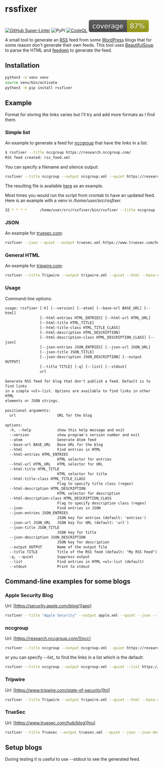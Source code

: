 # rssfixer

[![GitHub Super-Linter](https://github.com/reuteras/rssfixer/actions/workflows/linter.yml/badge.svg)](https://github.com/marketplace/actions/super-linter)
![PyPI](https://img.shields.io/pypi/v/rssfixer?color=green)
[![CodeQL](https://github.com/reuteras/rssfixer/workflows/CodeQL/badge.svg)](https://github.com/reuteras/rssfixer/actions?query=workflow%3ACodeQL)
[![Coverage](https://raw.githubusercontent.com/reuteras/rssfixer/main/resources/coverage.svg)](https://github.com/reuteras/rssfixer/)
<!-- CODE:BASH:START -->
<!-- if jq '.metrics._totals | ."SEVERITY.HIGH"' resources/bandit.json | grep -vE '^0' > /dev/null ; then echo -n '[![security: bandit](https://img.shields.io/badge/security-bandit-red.svg)](https://github.com/PyCQA/bandit)' ; elif jq '.metrics._totals' resources/bandit.json | grep "SEVERITY" | grep -E ' 0,' | wc -l | grep -vE '4$' > /dev/null ; then echo -n '[![security: bandit](https://img.shields.io/badge/security-bandit-yellow.svg)](https://github.com/PyCQA/bandit)'; else echo -n '[![security: bandit](https://img.shields.io/badge/security-bandit-green.svg)](https://github.com/PyCQA/bandit)' ;fi -->
<!-- CODE:END -->
<!-- OUTPUT:START -->
<!-- OUTPUT:END -->

A small tool to generate an [RSS][rss] feed from some [WordPress][wor] blogs that for some reason don't generate their own feeds. This tool uses [BeautifulSoup][bso] to parse the HTML and [feedgen][fge] to generate the feed.

## Installation

```bash
python3 -m venv venv
source venv/bin/activate
python3 -m pip install rssfixer
```

## Example

Format for storing the links varies but I'll try and add more formats as I find them.

### Simple list

An example to generate a feed for [nccgroup][ncc] that have the links in a list:

```bash
$ rssfixer --title nccgroup https://research.nccgroup.com/
RSS feed created: rss_feed.xml
```

You can specify a filename and silence output:

```bash
rssfixer --title nccgroup --output nccgroup.xml --quiet https://research.nccgroup.com/
```

The resulting file is available [here][exa] as an example.

Most times you would run the script from crontab to have an updated feed. Here is an example with a venv in _/home/user/src/rssfixer_.

```bash
32 * * * *      /home/user/src/rssfixer/bin/rssfixer --title nccgroup --output /var/www/html/feeds/nccgroup.xml --quiet https://research.nccgroup.com
```

### JSON

An example for [truesec.com][tru]:

```bash
rssfixer --json --quiet --output truesec.xml https://www.truesec.com/hub/blog
```

### General HTML

An example for [tripwire.com][tri]:

```bash
rssfixer --title Tripwire --output tripwire.xml --quiet --html --base-url https://www.tripwire.com http://www.tripwire.com/state-of-security

```


### Usage

Command-line options:

<!-- CODE:BASH:START -->
<!-- echo '```Text' -->
<!-- rssfixer --help -->
<!-- echo '```' -->
<!-- CODE:END -->

<!-- OUTPUT:START -->
<!-- ⚠️ This content is auto-generated by `markdown-code-runner`. -->
```Text
usage: rssfixer [-h] [--version] [--atom] [--base-url BASE_URL] [--html]
                [--html-entries HTML_ENTRIES] [--html-url HTML_URL]
                [--html-title HTML_TITLE]
                [--html-title-class HTML_TITLE_CLASS]
                [--html-description HTML_DESCRIPTION]
                [--html-description-class HTML_DESCRIPTION_CLASS] [--json]
                [--json-entries JSON_ENTRIES] [--json-url JSON_URL]
                [--json-title JSON_TITLE]
                [--json-description JSON_DESCRIPTION] [--output OUTPUT]
                [--title TITLE] [-q] [--list] [--stdout]
                url

Generate RSS feed for blog that don't publish a feed. Default is to find links
in a simple <ul>-list. Options are available to find links in other HTML
elements or JSON strings.

positional arguments:
  url                   URL for the blog

options:
  -h, --help            show this help message and exit
  --version             show program's version number and exit
  --atom                Generate Atom feed
  --base-url BASE_URL   Base URL for the blog
  --html                Find entries in HTML
  --html-entries HTML_ENTRIES
                        HTML selector for entries
  --html-url HTML_URL   HTML selector for URL
  --html-title HTML_TITLE
                        HTML selector for title
  --html-title-class HTML_TITLE_CLASS
                        Flag to specify title class (regex)
  --html-description HTML_DESCRIPTION
                        HTML selector for description
  --html-description-class HTML_DESCRIPTION_CLASS
                        Flag to specify description class (regex)
  --json                Find entries in JSON
  --json-entries JSON_ENTRIES
                        JSON key for entries (default: 'entries')
  --json-url JSON_URL   JSON key for URL (default: 'url')
  --json-title JSON_TITLE
                        JSON key for title
  --json-description JSON_DESCRIPTION
                        JSON key for description
  --output OUTPUT       Name of the output file
  --title TITLE         Title of the RSS feed (default: "My RSS Feed")
  -q, --quiet           Suppress output
  --list                Find entries in HTML <ul>-list (default)
  --stdout              Print to stdout
```

<!-- OUTPUT:END -->

## Command-line examples for some blogs

### Apple Security Blog

Url: [https://security.apple.com/blog/][app]

```bash
rssfixer --title "Apple Security" --output apple.xml --quiet --json --json-entries blogs --json-url slug --base-url https://security.apple.com/blog/ https://security.apple.com/blog
```

### nccgroup

Url: [https://research.nccgroup.com/][ncc]

```bash
rssfixer --title nccgroup --output nccgroup.xml --quiet https://research.nccgroup.com
```

or you can specify _--list__ to find the links in a list which is the default:

```bash
rssfixer --title nccgroup --output nccgroup.xml --quiet --list https://research.nccgroup.com
```

### Tripwire

Url: [https://www.tripwire.com/state-of-security][tri]

```bash
rssfixer --title Tripwire --output tripwire.xml --quiet --html --base-url https://www.tripwire.com http://www.tripwire.com/state-of-security
```

### TrueSec

Url: [https://www.truesec.com/hub/blog][tru]

```bash
rssfixer --title Truesec --output truesec.xml --quiet --json --json-description preamble https://www.truesec.com/hub/blog
```

## Setup blogs

During testing it is useful to use --stdout to see the generated feed.


  [app]: https://security.apple.com/blog/
  [bso]: https://www.crummy.com/software/BeautifulSoup/
  [exa]: https://github.com/reuteras/rssfixer/blob/main/src/tests/data/output/nccgroup.xml
  [fge]: https://feedgen.kiesow.be/
  [ncc]: https://research.nccgroup.com/
  [rss]: https://www.rssboard.org/
  [tri]: https://www.tripwire.com/state-of-security
  [tru]: https://www.truesec.com/hub/blog
  [wor]: https://wordpress.org/
